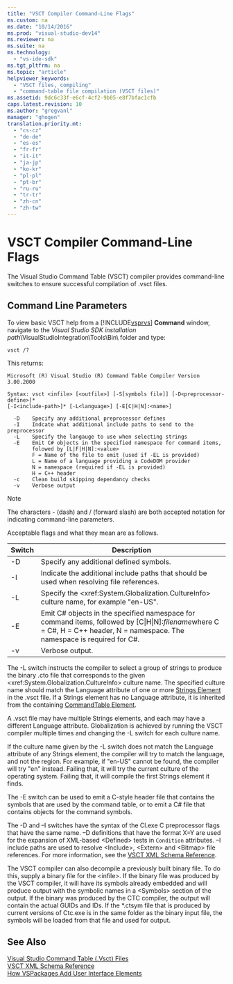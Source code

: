 ```yaml
---
title: "VSCT Compiler Command-Line Flags"
ms.custom: na
ms.date: "10/14/2016"
ms.prod: "visual-studio-dev14"
ms.reviewer: na
ms.suite: na
ms.technology: 
  - "vs-ide-sdk"
ms.tgt_pltfrm: na
ms.topic: "article"
helpviewer_keywords: 
  - "VSCT files, compiling"
  - "command-table file compilation (VSCT files)"
ms.assetid: 9dc6c33f-e6cf-4cf2-9b05-e8f7bfac1cfb
caps.latest.revision: 10
ms.author: "gregvanl"
manager: "ghogen"
translation.priority.mt: 
  - "cs-cz"
  - "de-de"
  - "es-es"
  - "fr-fr"
  - "it-it"
  - "ja-jp"
  - "ko-kr"
  - "pl-pl"
  - "pt-br"
  - "ru-ru"
  - "tr-tr"
  - "zh-cn"
  - "zh-tw"
---
```

# VSCT Compiler Command-Line Flags
The Visual Studio Command Table (VSCT) compiler provides command-line switches to ensure successful compilation of .vsct files.  
  
## Command Line Parameters  
 To view basic VSCT help from a [!INCLUDE[vsprvs](../codequality/includes/vsprvs_md.md)] **Command** window, navigate to the *Visual Studio SDK installation path*\VisualStudioIntegration\Tools\Bin\ folder and type:  
  
```  
vsct /?  
```  
  
 This returns:  
  
```  
Microsoft (R) Visual Studio (R) Command Table Compiler Version 3.00.2000  
  
Syntax: vsct <infile> [<outfile>] [-S[symbols file]] [-D<preprocessor-define>]*  
[-I<include-path>]* [-L<language>] [-E[C|H|N]:<name>]  
  
  -D    Specify any additional preprocessor defines  
  -I    Indcate what additional include paths to send to the preprocessor  
  -L    Specify the langauge to use when selecting strings  
  -E    Emit C# objects in the specified namespace for command items,  
        folowed by [L|F|H|N]:<value>  
        F = Name of the file to emit (used if -EL is provided)  
        L = Name of a language providing a CodeDOM provider  
        N = namespace (required if -EL is provided)  
        H = C++ header  
  -c    Clean build skipping dependancy checks  
  -v    Verbose output  
```  
  
> [!NOTE]
>  The characters - (dash) and / (forward slash) are both accepted notation for indicating command-line parameters.  
  
 Acceptable flags and what they mean are as follows.  
  
|Switch|Description|  
|------------|-----------------|  
|-D|Specify any additional defined symbols.|  
|-I|Indicate the additional include paths that should be used when resolving file references.|  
|-L|Specify the \<xref:System.Globalization.CultureInfo> culture name, for example "en-US".|  
|-E|Emit C# objects in the specified namespace for command items, followed by [C&#124;H&#124;N]:*filename*where C = C#, H = C++ header, N = namespace. The namespace is required for C#.|  
|-v|Verbose output.|  
  
 The -L switch instructs the compiler to select a group of strings to produce the binary .cto file that corresponds to the given \<xref:System.Globalization.CultureInfo> culture name. The specified culture name should match the Language attribute of one or more [Strings Element](../extensibility/strings-element.md) in the .vsct file. If a Strings element has no Language attribute, it is inherited from the containing [CommandTable Element](../extensibility/commandtable-element.md).  
  
 A .vsct file may have multiple Strings elements, and each may have a different Language attribute. Globalization is achieved by running the VSCT compiler multiple times and changing the -L switch for each culture name.  
  
 If the culture name given by the -L switch does not match the Language attribute of any Strings element, the compiler will try to match the language, and not the region. For example, if "en-US" cannot be found, the compiler will try "en" instead. Failing that, it will try the current culture of the operating system. Failing that, it will compile the first Strings element it finds.  
  
 The -E switch can be used to emit a C-style header file that contains the symbols that are used by the command table, or to emit a C# file that contains objects for the command symbols.  
  
 The -D and –I switches have the syntax of the Cl.exe C preprocessor flags that have the same name. –D definitions that have the format X=Y are used for the expansion of XML-based \<Defined> tests in `Condition` attributes. –I include paths are used to resolve \<Include>, \<Extern> and \<Bitmap> file references. For more information, see the [VSCT XML Schema Reference](../extensibility/vsct-xml-schema-reference.md).  
  
 The VSCT compiler can also decompile a previously built binary file. To do this, supply a binary file for the \<infile>.   If the binary file was produced by the VSCT compiler, it will have its symbols already embedded and will produce output with the symbolic names in a \<Symbols> section of the output. If the binary was produced by the CTC compiler, the output will contain the actual GUIDs and IDs. If the *.ctsym file that is produced by current versions of Ctc.exe is in the same folder as the binary input file, the symbols will be loaded from that file and used for output.  
  
## See Also  
 [Visual Studio Command Table (.Vsct) Files](../extensibility/visual-studio-command-table--.vsct--files.md)   
 [VSCT XML Schema Reference](../extensibility/vsct-xml-schema-reference.md)   
 [How VSPackages Add User Interface Elements](../extensibility/how-vspackages-add-user-interface-elements.md)